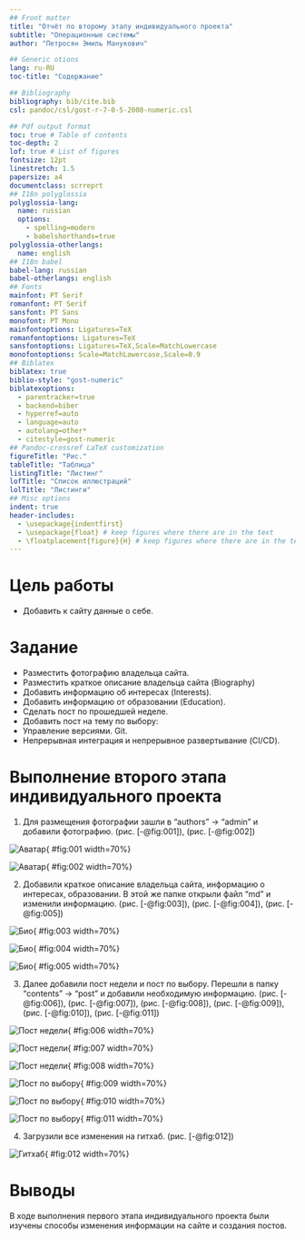 ```yaml
---
## Front matter
title: "Отчёт по второму этапу индивидуального проекта"
subtitle: "Операционные системы"
author: "Петросян Эмиль Манукович"

## Generic otions
lang: ru-RU
toc-title: "Содержание"

## Bibliography
bibliography: bib/cite.bib
csl: pandoc/csl/gost-r-7-0-5-2008-numeric.csl

## Pdf output format
toc: true # Table of contents
toc-depth: 2
lof: true # List of figures
fontsize: 12pt
linestretch: 1.5
papersize: a4
documentclass: scrreprt
## I18n polyglossia
polyglossia-lang:
  name: russian
  options:
	- spelling=modern
	- babelshorthands=true
polyglossia-otherlangs:
  name: english
## I18n babel
babel-lang: russian
babel-otherlangs: english
## Fonts
mainfont: PT Serif
romanfont: PT Serif
sansfont: PT Sans
monofont: PT Mono
mainfontoptions: Ligatures=TeX
romanfontoptions: Ligatures=TeX
sansfontoptions: Ligatures=TeX,Scale=MatchLowercase
monofontoptions: Scale=MatchLowercase,Scale=0.9
## Biblatex
biblatex: true
biblio-style: "gost-numeric"
biblatexoptions:
  - parentracker=true
  - backend=biber
  - hyperref=auto
  - language=auto
  - autolang=other*
  - citestyle=gost-numeric
## Pandoc-crossref LaTeX customization
figureTitle: "Рис."
tableTitle: "Таблица"
listingTitle: "Листинг"
lofTitle: "Список иллюстраций"
lolTitle: "Листинги"
## Misc options
indent: true
header-includes:
  - \usepackage{indentfirst}
  - \usepackage{float} # keep figures where there are in the text
  - \floatplacement{figure}{H} # keep figures where there are in the text
---
```



# Цель работы
- Добавить к сайту данные о себе.

# Задание
- Разместить фотографию владельца сайта.
- Разместить краткое описание владельца сайта (Biography)
- Добавить информацию об интересах (Interests).
- Добавить информацию от образовании (Education).
- Сделать пост по прошедшей неделе.
- Добавить пост на тему по выбору:
- Управление версиями. Git.
- Непрерывная интеграция и непрерывное развертывание (CI/CD).


# Выполнение второго этапа индивидуального проекта

1. Для размещения фотографии зашли в “authors” -> “admin” и добавили
фотографию. (рис. [-@fig:001]), (рис. [-@fig:002])

![Аватар](image/1.png){ #fig:001 width=70%}

![Аватар](image/2.png){ #fig:002 width=70%}

2. Добавили краткое описание владельца сайта, информацию о интересах, образовании. В этой же папке открыли файл “md” и изменили информацию. (рис. [-@fig:003]), (рис. [-@fig:004]), (рис. [-@fig:005])

![Био](image/3.png){ #fig:003 width=70%}

![Био](image/4.png){ #fig:004 width=70%}

![Био](image/5.png){ #fig:005 width=70%}

3. Далее добавили пост недели и пост по выбору. Перешли в папку “contents”
-> “post” и добавили необходимую информацию. (рис. [-@fig:006]), (рис. [-@fig:007]), (рис. [-@fig:008]), (рис. [-@fig:009]), (рис. [-@fig:010]), (рис. [-@fig:011])

![Пост недели](image/6.png){ #fig:006 width=70%}

![Пост недели](image/7.png){ #fig:007 width=70%}

![Пост недели](image/8.png){ #fig:008 width=70%}

![Пост по выбору](image/9.png){ #fig:009 width=70%}

![Пост по выбору](image/10.png){ #fig:010 width=70%}

![Пост по выбору](image/11.png){ #fig:011 width=70%}

4. Загрузили все изменения на гитхаб. (рис. [-@fig:012])

![Гитхаб](image/12.png){ #fig:012 width=70%}


# Выводы

В ходе выполнения первого этапа индивидуального проекта были изучены способы изменения информации на сайте и создания постов.
